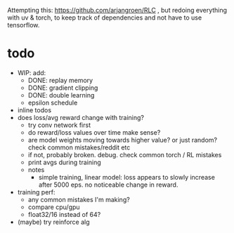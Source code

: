 Attempting this: https://github.com/arjangroen/RLC , but redoing everything
with uv & torch, to keep track of dependencies and not have to use tensorflow.

# todo
- WIP: add:
    - DONE: replay memory
    - DONE: gradient clipping
    - DONE: double learning
    - epsilon schedule
- inline todos
- does loss/avg reward change with training?
    - try conv network first
    - do reward/loss values over time make sense?
    - are model weights moving towards higher value? or just random? check
      common mistakes/reddit etc
    - if not, probably broken. debug. check common torch / RL mistakes
    - print avgs during training
    - notes
        - simple training, linear model: loss appears to slowly increase after
          5000 eps. no noticeable change in reward.
- training perf:
    - any common mistakes I'm making?
    - compare cpu/gpu
    - float32/16 instead of 64?
- (maybe) try reinforce alg
